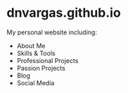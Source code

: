 # dnvargas.github.io

My personal website including:

* About Me
* Skills & Tools
* Professional Projects
* Passion Projects
* Blog
* Social Media
